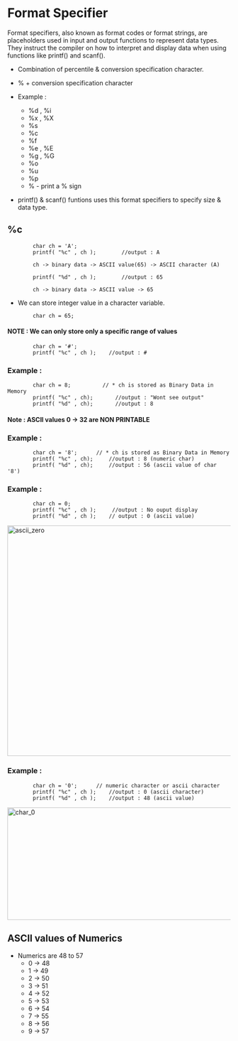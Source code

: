 # Format Specifier

Format specifiers, also known as format codes or format strings, are placeholders used in input and output functions to represent data types. They instruct the compiler on how to interpret and display data when using functions like printf() and scanf().

* Combination of percentile & conversion specification character.
*   % + conversion specification character
* Example : 
    -   %d , %i
    -   %x , %X
    -   %s
    -   %c
    -   %f
    -   %e , %E
    -   %g , %G
    -   %o
    -   %u
    -   %p
    -   %   - print a % sign

* printf() & scanf() funtions uses this format specifiers to specify size & data type.

## %c

```
        char ch = 'A';
        printf( "%c" , ch );        //output : A

        ch -> binary data -> ASCII value(65) -> ASCII character (A)

        printf( "%d" , ch );        //output : 65

        ch -> binary data -> ASCII value -> 65
```

* We can store integer value in a character variable.
```
        char ch = 65;
```

#### NOTE : We can only store only a specific range of values

```
        char ch = '#';
        printf( "%c" , ch );    //output : #
```

### Example : 

```
        char ch = 8;          // * ch is stored as Binary Data in Memory
        printf( "%c" , ch);       //output : "Wont see output"
        printf( "%d" , ch);       //output : 8
```

#### Note : ASCII values 0 -> 32 are NON PRINTABLE

### Example :

```
        char ch = '8';      // * ch is stored as Binary Data in Memory
        printf( "%c" , ch);     //output : 8 (numeric char)
        printf( "%d" , ch);     //output : 56 (ascii value of char '8')
```

### Example :

``` 
        char ch = 0;
        printf( "%c" , ch );     //output : No ouput display
        printf( "%d" , ch );    // output : 0 (ascii value)
```


<img width="686" height="519" alt="ascii_zero" src="https://github.com/user-attachments/assets/6e40e15a-ee18-4c80-b701-695eaa9f2ae5" />


### Example : 

```
        char ch = '0';      // numeric character or ascii character
        printf( "%c" , ch );    //output : 0 (ascii character)
        printf( "%d" , ch );    //output : 48 (ascii value)
```


<img width="684" height="253" alt="char_0" src="https://github.com/user-attachments/assets/63360b48-65ed-44b0-81e1-0649f2d6a19e" />


## ASCII values of Numerics

* Numerics are 48 to 57
    - 0 -> 48
    - 1 -> 49
    - 2 -> 50
    - 3 -> 51
    - 4 -> 52
    - 5 -> 53
    - 6 -> 54
    - 7 -> 55
    - 8 -> 56
    - 9 -> 57

